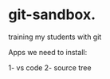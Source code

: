 # git-sandbox. 
training my students with git

Apps we need to install:

1- vs code 
2- source tree   
